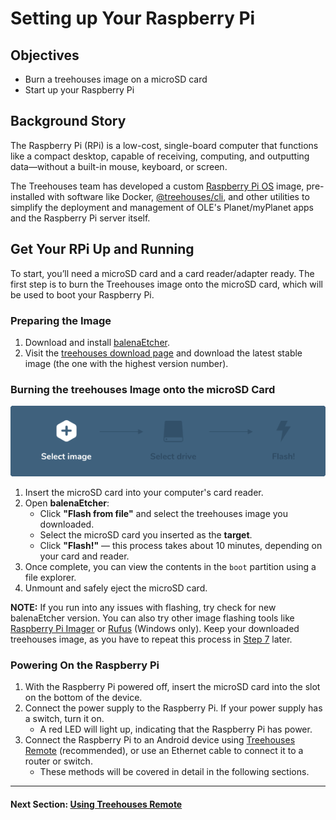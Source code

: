 # Setting up Your Raspberry Pi

## Objectives

- Burn a treehouses image on a microSD card
- Start up your Raspberry Pi

## Background Story

The Raspberry Pi (RPi) is a low-cost, single-board computer that functions like a compact desktop, capable of receiving, computing, and outputting data—without a built-in mouse, keyboard, or screen.

The Treehouses team has developed a custom [Raspberry Pi OS](https://en.wikipedia.org/wiki/Raspberry_Pi_OS) image, pre-installed with software like Docker, [@treehouses/cli](https://www.npmjs.com/package/@treehouses/cli), and other utilities to simplify the deployment and management of OLE's Planet/myPlanet apps and the Raspberry Pi server itself.

## Get Your RPi Up and Running

To start, you’ll need a microSD card and a card reader/adapter ready. The first step is to burn the Treehouses image onto the microSD card, which will be used to boot your Raspberry Pi.

### Preparing the Image

1. Download and install [balenaEtcher](https://etcher.balena.io/).
2. Visit the [treehouses download page](https://treehouses.io/#!pages/download.md) and download the latest stable image (the one with the highest version number).

### Burning the treehouses Image onto the microSD Card

![balenaEtcher flow: select image, select drive, flash](images/etcher.gif)

1. Insert the microSD card into your computer's card reader.
2. Open **balenaEtcher**:
   - Click **"Flash from file"** and select the treehouses image you downloaded.
   - Select the microSD card you inserted as the **target**.
   - Click **"Flash!"** — this process takes about 10 minutes, depending on your card and reader.
3. Once complete, you can view the contents in the `boot` partition using a file explorer.
4. Unmount and safely eject the microSD card.

**NOTE:** If you run into any issues with flashing, try check for new balenaEtcher version. You can also try other image flashing tools like [Raspberry Pi Imager](https://www.raspberrypi.com/software/) or [Rufus](https://github.com/pbatard/rufus/releases) (Windows only). Keep your downloaded treehouses image, as you have to repeat this process in [Step 7](nextcloud-tor.md) later.

### Powering On the Raspberry Pi

1. With the Raspberry Pi powered off, insert the microSD card into the slot on the bottom of the device.
2. Connect the power supply to the Raspberry Pi. If your power supply has a switch, turn it on.
   - A red LED will light up, indicating that the Raspberry Pi has power.
3. Connect the Raspberry Pi to an Android device using [Treehouses Remote](https://play.google.com/store/apps/details?id=io.treehouses.remote) (recommended), or use an Ethernet cable to connect it to a router or switch.
   - These methods will be covered in detail in the following sections.

---

#### Next Section: [Using Treehouses Remote](treehouses-remote.md)
